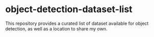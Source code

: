 # object-detection-dataset-list
This repository provides a curated list of dataset available for object detection, as well as a location to share my own.
